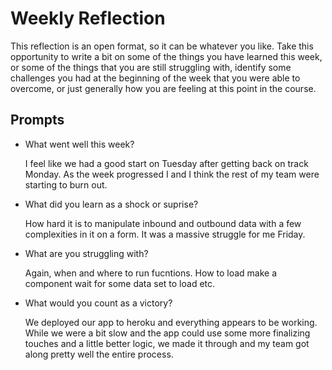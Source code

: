 # Weekly Reflection
This reflection is an open format, so it can be whatever you like. Take this opportunity to write a bit on some of the things you have learned this week, or some of the things that you are still struggling with, identify some challenges you had at the beginning of the week that you were able to overcome, or just generally how you are feeling at this point in the course.

## Prompts
- What went well this week?

  I feel like we had a good start on Tuesday after getting back on track Monday. As the week progressed I and I think the rest of my team were starting to burn out.

- What did you learn as a shock or suprise?

  How hard it is to manipulate inbound and outbound data with a few complexities in it on a form. It was a massive struggle for me Friday.

- What are you struggling with?

  Again, when and where to run fucntions. How to load make a component wait for some data set to load etc.

- What would you count as a victory?

  We deployed our app to heroku and everything appears to be working.  While we were a bit slow and the app could use some more finalizing touches and a little better logic, we made it through and my team got along pretty well the entire process.